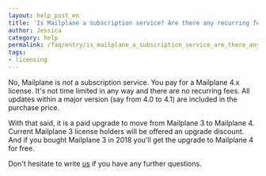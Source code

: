 ```yaml
---
layout: help_post_en
title: 'Is Mailplane a subscription service? Are there any recurring fees? '
author: Jessica
category: help
permalink: /faq/entry/is_mailplane_a_subscription_service_are_there_any_recurring_fees_.html
tags:
- licensing
---
```


No, Mailplane is _not_ a subscription service. You pay for a Mailplane 4.x license. It's not time limited in any way and there are no recurring fees. All updates within a major version (say from 4.0 to 4.1) are included in the purchase price.

With that said, it is a paid upgrade to move from Mailplane 3 to Mailplane 4. Current Mailplane 3 license holders will be offered an upgrade discount. And if you bought Mailplane 3 in 2018 you'll get the upgrade to Mailplane 4 for free.

Don't hesitate to write [us](mailto:support@mailplaneapp.com) if you have any further questions.
